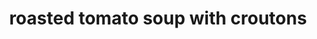 ---
id: 5c1d089f30bcf7001497debd
servings: 8
notes:
directions: '1. preheat the oven to 500 degrees f.

2. prepare the tomatoes. in a large bowl
 mix the tomatoes
 1/4 cup of the oil
 the vinegar
 garlic
 salt
 and pepper
 to taste. spread the tomatoes out on a non-reactive baking sheet. roast the tomatoes in the oven until very dark in spots
 35 to 40 minutes. remove and allow to cool a bit.

3. prepare the bruschetta. cut the bread crosswise into slices about 1-inch thick (you will need 8 slices). lightly brush the slices on both sides with oil and season with salt. place the slices on a baking sheet and toast in the oven until the bruschetta are golden brown and just beginning to crisp
 about 6 minutes.

4. in a large saucepan over medium heat
 combine remaining 1/4 cup oil
 the onions
 and a pinch of salt. cook until the onions are very soft
 8 to 10 minutes
 stirring occasionally. add the 2 cups basil leaves and saute with the onions for about 1 minute.

5. add the roasted tomatoes and water to the saucepan. bring the mixture to a simmer and cook for 10 minutes. season with salt and pepper
 to taste. puree the tomato mixture in a blender. start the motor at a slow speed and increase gradually. alternatively you can use an immersion blender right in the pot. the mixture should be very smooth. you should have about 8 cups. you can prepare the soup to this point and refrigerate it. when ready to serve
 pour the soup into a medium saucepan and bring it to a slow simmer over medium heat.

6. serve the soup. place 1 bruschetta in the center of each shallow soup bowl. pour the soup around each bruschetta. garnish with torn basil leaves.'
ingredients: '12 large (about 4 pounds) tomatoes
 stemmed and quartered
1/2 cup extra-virgin olive oil
 divided
1/4 cup good-quality balsamic vinegar
12 large garlic cloves
 peeled
salt
1/2 teaspoon freshly ground black pepper
1 cup chopped yellow onions
2 cups lightly packed fresh basil leaves
 plus few leaves torn for garnish
2 cups cold water

for the bruschetta:
1 loaf country-style bread
extra-virgin olive oil'
rating: 4
ease: intermediate
img:
category: main course
href: 'https: //www.foodnetwork.com/recipes/michael-chiarello/roasted-tomato-soup-with-croutons-recipe-1916586'
totalTime: 1 hour 35 minutes
cookTime: 1 hour 10 minutes
prepTime: 25 minutes
title: roasted tomato soup with croutons
slug: roasted-tomato-soup-with-croutons
---